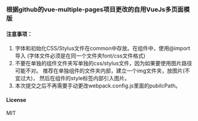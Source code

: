 ### 根据github的vue-multiple-pages项目更改的自用VueJs多页面模版


#### 注意事项：

  1. 字体和初始化CSS/Stylus文件在common中存放。在组件中，使用@import导入
  (字体文件必须是在同一个文件夹font/css文件格式)
  2. 不要在单独的组件文件夹写单独的css/stylus文件，因为如果要使用图片路径可能不对。
  推荐在单独组件的文件夹内部，建立一个img文件夹，放图片(不宜过大)，
  然后在组件的style标签内部引入图片。
  3. 本次提交之后不再需要手动更改webpack.config.js里面的pubilcPath。
  
#### License

MIT



